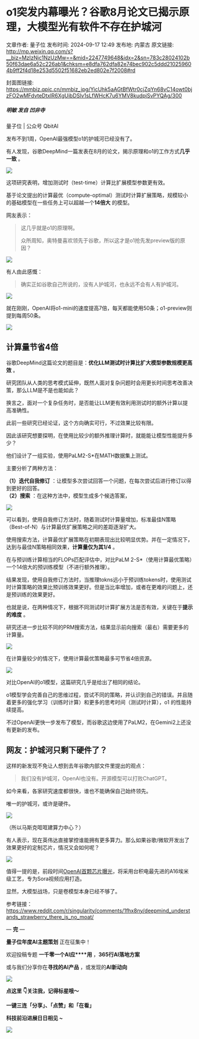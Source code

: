 # o1突发内幕曝光？谷歌8月论文已揭示原理，大模型光有软件不存在护城河

文章作者: 量子位
发布时间: 2024-09-17 12:49
发布地: 内蒙古
原文链接: http://mp.weixin.qq.com/s?__biz=MzIzNjc1NzUzMw==&mid=2247749648&idx=2&sn=783c28024102b50f63dae6a52c226ab1&chksm=e8dfa762dfa82e74bec902c5ddd210259604b9ff2f4d18e253d5502f51682eb2ed802e7f2008#rd

封面图链接: https://mmbiz.qpic.cn/mmbiz_jpg/YicUhk5aAGtBfWtr0cjZqYn68vC14owt0bjzFO2wMFdvteDtxlR6XgUibDSlv1sLfWHcK7u6YMV8kudpjSvPYQAg/300

##### 明敏 发自 凹非寺  
量子位 | 公众号 QbitAI

发布不到1周，OpenAI最强模型o1的护城河已经没有了。

有人发现，谷歌DeepMind一篇发表在8月的论文，揭示原理和o1的工作方式**几乎一致** 。

![](https://mmbiz.qpic.cn/mmbiz_png/YicUhk5aAGtBfWtr0cjZqYn68vC14owt0LmFibEGicdcX9XL1dzhNSWn28XXElAWywjjt71qB0AkoISb7B9SrC3GQ/640?wx_fmt=png&from=appmsg)

这项研究表明，增加测试时（test-time）计算比扩展模型参数更有效。

基于论文提出的计算最优（compute-optimal）测试时计算扩展策略，规模较小的基础模型在一些任务上可以超越一个**14倍大** 的模型。

网友表示：

> 这几乎就是o1的原理啊。
>
> 众所周知，奥特曼喜欢领先于谷歌，所以这才是o1抢先发preview版的原因？

![](https://mmbiz.qpic.cn/mmbiz_png/YicUhk5aAGtBfWtr0cjZqYn68vC14owt0zrXYp4rnoU8EsFB9GYMy6Zw43ZI3IsicFpVUOskRHXOYwIf1MfTxGicw/640?wx_fmt=png&from=appmsg)

有人由此感慨：

> 确实正如谷歌自己所说的，没有人护城河，也永远不会有人有护城河。

![](https://mmbiz.qpic.cn/mmbiz_png/YicUhk5aAGtBfWtr0cjZqYn68vC14owt09D0jmCEvVTgPwRb3f2zmOxQCoz1H5plM4o3nqF1ibHlPp7Hma7zDGGQ/640?wx_fmt=png&from=appmsg)

就在刚刚，OpenAI将o1-mini的速度提高7倍，每天都能使用50条；o1-preview则提到每周50条。

![](https://mmbiz.qpic.cn/mmbiz_png/YicUhk5aAGtBfWtr0cjZqYn68vC14owt0UbYUP3KalF1M5hRZ4icgv6Pg8wY3xzC1MB6h993Fkmzicm3qfByPbQMQ/640?wx_fmt=png&from=appmsg)

## 计算量节省4倍

谷歌DeepMind这篇论文的题目是：**优化LLM测试时计算比扩大模型参数规模更高效** 。

研究团队从人类的思考模式延伸，既然人面对复杂问题时会用更长时间思考改善决策，那么LLM是不是也能如此？

换言之，面对一个复杂任务时，是否能让LLM更有效利用测试时的额外计算以提高准确性。

此前一些研究已经论证，这个方向确实可行，不过效果比较有限。

因此该研究想要探明，在使用比较少的额外推理计算时，就能能让模型性能提升多少？

他们设计了一组实验，使用PaLM2-S*在MATH数据集上测试。

主要分析了两种方法：

**（1）迭代自我修订** ：让模型多次尝试回答一个问题，在每次尝试后进行修订以得到更好的回答。  
**（2）搜索** ：在这种方法中，模型生成多个候选答案，

![](https://mmbiz.qpic.cn/mmbiz_png/YicUhk5aAGtBfWtr0cjZqYn68vC14owt0U5eRDDOniaNspCuT48kP0RQKiadz8WZhX8umbIPNRq95cDxPXXW3iaJiaA/640?wx_fmt=png&from=appmsg)

可以看到，使用自我修订方法时，随着测试时计算量增加，标准最佳N策略（Best-of-N）与计算最优扩展策略之间的差距逐渐扩大。

使用搜索方法，计算最优扩展策略在初期表现出比较明显优势。并在一定情况下，达到与最佳N策略相同效果，**计算量仅为其1/4** 。

在与预训练计算相当的FLOPs匹配评估中，对比PaLM 2-S*（使用计算最优策略）一个14倍大的预训练模型（不进行额外推理）。

结果发现，使用自我修订方法时，当推理tokns远小于预训练tokens时，使用测试时计算策略的效果比预训练效果更好。但是当比率增加，或者在更难的问题上，还是预训练的效果更好。

也就是说，在两种情况下，根据不同测试时计算扩展方法是否有效，关键在于**提示的难度** 。

研究还进一步比较不同的PRM搜索方法，结果显示前向搜索（最右）需要更多的计算量。

![](https://mmbiz.qpic.cn/mmbiz_png/YicUhk5aAGtBfWtr0cjZqYn68vC14owt0iak1hyBu5cUu7z3tUX1fOpdic8w8WjGe5agAadGnoBSvXpOiasl8eM9TQ/640?wx_fmt=png&from=appmsg)

在计算量较少的情况下，使用计算最优策略最多可节省4倍资源。

![](https://mmbiz.qpic.cn/mmbiz_png/YicUhk5aAGtBfWtr0cjZqYn68vC14owt0vGniaSjrj2sM3IhUKUSf3p3WBiaNuY9pdANoU3SGVqrwn7LwH9XO79IQ/640?wx_fmt=png&from=appmsg)

对比OpenAI的o1模型，这篇研究几乎是给出了相同的结论。

o1模型学会完善自己的思维过程，尝试不同的策略，并认识到自己的错误。并且随着更多的强化学习（训练时计算）和更多的思考时间（测试时计算），o1
的性能持续提高。

不过OpenAI更快一步发布了模型，而谷歌这边使用了PaLM2，在Gemini2上还没有更新的发布。

## 网友：护城河只剩下硬件了？

这样的新发现不免让人想到去年谷歌内部文件里提出的观点：

> 我们没有护城河，OpenAI也没有。开源模型可以打败ChatGPT。

如今来看，各家研究速度都很快，谁也不能确保自己始终领先。

唯一的护城河，或许是硬件。

![](https://mmbiz.qpic.cn/mmbiz_jpg/YicUhk5aAGtBfWtr0cjZqYn68vC14owt0QMiciaqMfTvAOYVZ421M8QCFLL7ciclPaTf9bw2Oy0vqclzFIBA0dDyEg/640?wx_fmt=jpeg)

（所以马斯克哐哐建算力中心？）

有人表示，现在英伟达直接掌控谁能拥有更多算力。那么如果谷歌/微软开发出了效果更好的定制芯片，情况又会如何呢？

![](https://mmbiz.qpic.cn/mmbiz_png/YicUhk5aAGtBfWtr0cjZqYn68vC14owt03gvibZACPkDNbvkZfepRtRI4whL5J5k5iamV2icqlJzeoDM04N2vzEYaA/640?wx_fmt=png&from=appmsg)

值得一提的是，前段时间[OpenAI首颗芯片曝光](http://mp.weixin.qq.com/s?__biz=MzIzNjc1NzUzMw==&mid=2247746967&idx=1&sn=710fe7c7347a60950e6e183054d4c2df&chksm=e8dfb2e5dfa83bf30364333d30dd42f51bbe01789430ccf35acff3409015a48ff41495890eb5&scene=21#wechat_redirect)，将采用台积电最先进的A16埃米级工艺，专为Sora视频应用打造。

显然，大模型战场，只是卷模型本身已经不够了。

参考链接：  
https://www.reddit.com/r/singularity/comments/1fhx8ny/deepmind_understands_strawberry_there_is_no_moat/

— **完** —

**量子位年度AI主题策划** 正在征集中！

欢迎投稿专题 **一千零一个AI应****用** ，**365行AI落地方案**

或与我们分享你在**寻找的AI产品** ，或发现的**AI新动向**

![](https://mmbiz.qpic.cn/mmbiz_png/YicUhk5aAGtDpTavEwUl8aOlFLGHaPnaKXJcMUeJtGXVLliac6P6XxYHIKhnz0NPUgVvlrXAvJC33ibh8aYDdyudA/640?wx_fmt=png&from=appmsg)

  

**点这里 👇关注我，记得标星哦～**

**一键三连「分享」、「点赞」和「在看」**

**科技前沿进展日日相见 ~**

![](https://mmbiz.qpic.cn/mmbiz_svg/g9RQicMD01M0tYoRQT2cMQRmPS5ZDyrrfzeksiay90KaDzlGBH61icqHxmgFKfvfXtVuwTHV740CDLAaXU1LIfZyoJEpYKcRIiaE/640?wx_fmt=svg)

